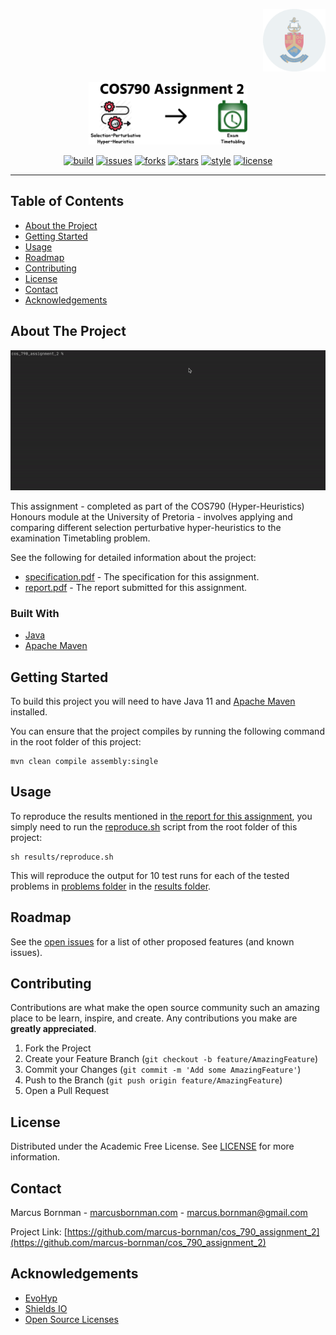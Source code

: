 <!-- PROJECT LOGO -->
<p align="right">
<a href="https://www.up.ac.za">
<img src="https://raw.githubusercontent.com/marcus-bornman/cos_790_assignment_2/master/assets/project_badge.png" height="100" alt="badge">
</a>
</p>
<p align="center">
<img src="https://raw.githubusercontent.com/marcus-bornman/cos_790_assignment_2/master/assets/project_logo.png" height="100" alt="logo" />
</p>

<!-- PROJECT SHIELDS -->
<p align="center">
<a href="https://github.com/marcus-bornman/cos_790_assignment_2/actions?query=workflow%3Abuild"><img src="https://img.shields.io/github/workflow/status/marcus-bornman/cos_790_assignment_2/build?label=build" alt="build"></a>
<a href="https://github.com/marcus-bornman/cos_790_assignment_2/issues"><img src="https://img.shields.io/github/issues/marcus-bornman/cos_790_assignment_2" alt="issues"></a>
<a href="https://github.com/marcus-bornman/cos_790_assignment_2/network"><img src="https://img.shields.io/github/forks/marcus-bornman/cos_790_assignment_2" alt="forks"></a>
<a href="https://github.com/marcus-bornman/cos_790_assignment_2/stargazers"><img src="https://img.shields.io/github/stars/marcus-bornman/cos_790_assignment_2" alt="stars"></a>
<a href="https://google.github.io/styleguide/javaguide.html"><img src="https://img.shields.io/badge/style-google_java-40c4ff.svg" alt="style"></a>
<a href="https://github.com/marcus-bornman/cos_790_assignment_2/blob/master/LICENSE"><img src="https://img.shields.io/github/license/Marcus-bornman/cos_790_assignment_2" alt="license"></a>
</p>

---

<!-- TABLE OF CONTENTS -->
## Table of Contents
* [About the Project](#about-the-project)
* [Getting Started](#getting-started)
* [Usage](#usage)
* [Roadmap](#roadmap)
* [Contributing](#contributing)
* [License](#license)
* [Contact](#contact)
* [Acknowledgements](#acknowledgements)



<!-- ABOUT THE PROJECT -->
## About The Project
<p align="center">
<img src="https://raw.githubusercontent.com/marcus-bornman/cos_790_assignment_2/master/assets/screenshot_1.gif" width="800" alt="Screenshot 1" />
</p>

This assignment - completed as part of the COS790 (Hyper-Heuristics) Honours module at the University of Pretoria -
involves applying and comparing different selection perturbative hyper-heuristics to the examination Timetabling problem.

See the following for detailed information about the project:
* [specification.pdf](assets/specification.pdf) - The specification for this assignment.
* [report.pdf](assets/report/report.pdf) - The report submitted for this assignment.

### Built With
* [Java](https://www.java.com/en/)
* [Apache Maven](https://maven.apache.org)



<!-- GETTING STARTED -->
## Getting Started
To build this project you will need to have Java 11 and [Apache Maven](https://maven.apache.org) installed.

You can ensure that the project compiles by running the following command in the root folder of this project:
```
mvn clean compile assembly:single
```



<!-- USAGE EXAMPLES -->
## Usage
To reproduce the results mentioned in [the report for this assignment](assets/report/report.pdf), you simply need to run the
[reproduce.sh](results/reproduce.sh) script from the root folder of this project:
```shell script
sh results/reproduce.sh
```
This will reproduce the output for 10 test runs for each of the tested problems in [problems folder](src/main/resources/problems) in the [results folder](results).



<!-- ROADMAP -->
## Roadmap
See the [open issues](https://github.com/marcus-bornman/cos_790_assignment_2/issues) for a list of other proposed features (and known issues).



<!-- CONTRIBUTING -->
## Contributing

Contributions are what make the open source community such an amazing place to be learn, inspire, and create. Any contributions you make are **greatly appreciated**.

1. Fork the Project
2. Create your Feature Branch (`git checkout -b feature/AmazingFeature`)
3. Commit your Changes (`git commit -m 'Add some AmazingFeature'`)
4. Push to the Branch (`git push origin feature/AmazingFeature`)
5. Open a Pull Request



<!-- LICENSE -->
## License

Distributed under the Academic Free License. See [LICENSE](LICENSE) for more information.



<!-- CONTACT -->
## Contact

Marcus Bornman - [marcusbornman.com](https://www.marcusbornman.com) - [marcus.bornman@gmail.com](mailto:marcus.bornman@gmail.com)

Project Link: [https://github.com/marcus-bornman/cos_790_assignment_2](https://github.com/marcus-bornman/cos_790_assignment_2)



<!-- ACKNOWLEDGEMENTS -->
## Acknowledgements
* [EvoHyp](https://sites.google.com/view/evohyp)
* [Shields IO](https://shields.io)
* [Open Source Licenses](https://choosealicense.com)